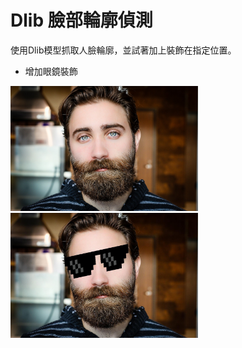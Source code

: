 Dlib 臉部輪廓偵測
===
使用Dlib模型抓取人臉輪廓，並試著加上裝飾在指定位置。

* 增加眼鏡裝飾  
<img src="img/face_3.jpg" width="300"/>
<img src="newface.jpg" width="300"/>
